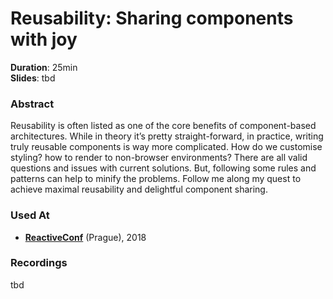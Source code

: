 # Reusability: Sharing components with joy

**Duration**: 25min<br>
**Slides**: tbd

### Abstract

Reusability is often listed as one of the core benefits of component-based architectures.
While in theory it’s pretty straight-forward, in practice, writing truly reusable components is way more complicated. How do we customise styling? how to render to non-browser environments? There are all valid questions and issues with current solutions. But, following some rules and patterns can help to minify the problems.
Follow me along my quest to achieve maximal reusability and delightful component sharing.

### Used At

- [**ReactiveConf**](http://reactiveconf.com) (Prague), 2018

### Recordings

tbd
